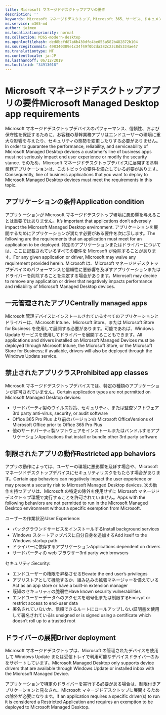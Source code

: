 ```yaml
---
title: Microsoft マネージドデスクトップアプリの要件
description: ''
keywords: Microsoft マネージドデスクトップ、Microsoft 365、サービス、ドキュメント
ms.service: m365-md
author: jaimeo
ms.localizationpriority: normal
ms.collection: M365-modern-desktop
ms.openlocfilehash: ded8bcfd87a6b430dfc4be055a582b482872b104
ms.sourcegitcommit: 498340389e1c34f49f0b2da382c23c8d5334ae47
ms.translationtype: MT
ms.contentlocale: ja-JP
ms.lasthandoff: 06/12/2019
ms.locfileid: "34913018"
---
```

# <a name="microsoft-managed-desktop-app-requirements"></a><span data-ttu-id="f15e5-103">Microsoft マネージドデスクトップアプリの要件</span><span class="sxs-lookup"><span data-stu-id="f15e5-103">Microsoft Managed Desktop app requirements</span></span>

<!--This topic is the target for aka.ms/app-req. This is aka link is used from EA agreeement for MMD. do not delete.-->

<!--Application addendum -->
 
<span data-ttu-id="f15e5-104">Microsoft マネージドデスクトップデバイスのパフォーマンス、信頼性、および保守性を保証するために、お客様の基幹業務アプリはエンドユーザーの環境に重大な影響を与えたり、セキュリティの態勢を変更したりする必要がありません。</span><span class="sxs-lookup"><span data-stu-id="f15e5-104">In order to guarantee the performance, reliability, and serviceability of Microsoft Managed Desktop devices a customer’s line of business apps must not seriously impact end user experience or modify the security stance.</span></span> <span data-ttu-id="f15e5-105">そのため、Microsoft マネージドデスクトップデバイスに展開する基幹業務アプリケーションは、このトピックの要件を満たしている必要があります。</span><span class="sxs-lookup"><span data-stu-id="f15e5-105">Consequently, line of business applications that you want to deploy to Microsoft Managed Desktop devices must meet the requirements in this topic.</span></span>

## <a name="application-condition"></a><span data-ttu-id="f15e5-106">アプリケーションの条件</span><span class="sxs-lookup"><span data-stu-id="f15e5-106">Application condition</span></span>

<span data-ttu-id="f15e5-107">アプリケーションが Microsoft マネージドデスクトップ環境に悪影響を与えることは重要ではありません。</span><span class="sxs-lookup"><span data-stu-id="f15e5-107">It’s important that applications don’t adversely impact the Microsoft Managed Desktop environment.</span></span> <span data-ttu-id="f15e5-108">アプリケーションを展開するためにアプリケーションが満たす必要がある要件を次に示します。</span><span class="sxs-lookup"><span data-stu-id="f15e5-108">The following are the requirements that an application must meet for an application to be deployed.</span></span> <span data-ttu-id="f15e5-109">特定のアプリケーションまたはドライバーについては、ここに記載されているすべての要件を Microsoft が免除することがあります。</span><span class="sxs-lookup"><span data-stu-id="f15e5-109">For any given application or driver, Microsoft may waive any requirement provided herein.</span></span> <span data-ttu-id="f15e5-110">Microsoft は、Microsoft マネージドデスクトップデバイスのパフォーマンスと信頼性に悪影響を及ぼすアプリケーションまたはドライバーを削除することを決定する場合があります。</span><span class="sxs-lookup"><span data-stu-id="f15e5-110">Microsoft may decide to remove any application or driver that negatively impacts performance and reliability of Microsoft Managed Desktop devices.</span></span>

## <a name="centrally-managed-apps"></a><span data-ttu-id="f15e5-111">一元管理されたアプリ</span><span class="sxs-lookup"><span data-stu-id="f15e5-111">Centrally managed apps</span></span>

<span data-ttu-id="f15e5-112">Microsoft 管理デバイスにインストールされているすべてのアプリケーションとドライバーは、Microsoft Intune、Microsoft Store、または Microsoft Store for Business を使用して展開する必要があります。可能であれば、Windows Update サービスを使用してドライバーを展開することもできます。</span><span class="sxs-lookup"><span data-stu-id="f15e5-112">All applications and drivers installed on Microsoft Managed Devices must be deployed through Microsoft Intune, the Microsoft Store, or the Microsoft Store for Business; if available, drivers will also be deployed through the Windows Update service.</span></span> 

## <a name="prohibited-app-classes"></a><span data-ttu-id="f15e5-113">禁止されたアプリクラス</span><span class="sxs-lookup"><span data-stu-id="f15e5-113">Prohibited app classes</span></span>

<span data-ttu-id="f15e5-114">Microsoft マネージドデスクトップデバイスでは、特定の種類のアプリケーションが許可されていません。</span><span class="sxs-lookup"><span data-stu-id="f15e5-114">Certain application types are not permitted on Microsoft Managed Desktop devices:</span></span>
- <span data-ttu-id="f15e5-115">サードパーティ製のウイルス対策、セキュリティ、または監査ソフトウェア</span><span class="sxs-lookup"><span data-stu-id="f15e5-115">3rd party anti-virus, security, or audit software</span></span>
- <span data-ttu-id="f15e5-116">Office 365 Pro Plus より前のバージョンの Microsoft Office</span><span class="sxs-lookup"><span data-stu-id="f15e5-116">Versions of Microsoft Office prior to Office 365 Pro Plus</span></span>
- <span data-ttu-id="f15e5-117">他のサードパーティ製ソフトウェアをインストールまたはバンドルするアプリケーション</span><span class="sxs-lookup"><span data-stu-id="f15e5-117">Applications that install or bundle other 3rd party software</span></span>

## <a name="restricted-app-behaviors"></a><span data-ttu-id="f15e5-118">制限されたアプリの動作</span><span class="sxs-lookup"><span data-stu-id="f15e5-118">Restricted app behaviors</span></span>

<span data-ttu-id="f15e5-119">アプリの動作によっては、ユーザーの環境に悪影響を及ぼす場合や、Microsoft マネージドデスクトップデバイスにセキュリティリスクをもたらす場合があります。</span><span class="sxs-lookup"><span data-stu-id="f15e5-119">Certain app behaviors can negatively impact the user experience or may present a security risk to Microsoft Managed Desktop devices.</span></span> <span data-ttu-id="f15e5-120">次の動作を持つアプリは、Microsoft の特定の除外を使用せずに Microsoft マネージドデスクトップ環境で実行することを許可されていません。</span><span class="sxs-lookup"><span data-stu-id="f15e5-120">Apps with the following behaviors are not permitted to run in the Microsoft Managed Desktop environment without a specific exemption from Microsoft.</span></span>

<span data-ttu-id="f15e5-121">ユーザーの作業状況:</span><span class="sxs-lookup"><span data-stu-id="f15e5-121">User Experience:</span></span>
- <span data-ttu-id="f15e5-122">バックグラウンドサービスをインストールする</span><span class="sxs-lookup"><span data-stu-id="f15e5-122">Install background services</span></span>
- <span data-ttu-id="f15e5-123">Windows スタートアップパスに自分自身を追加する</span><span class="sxs-lookup"><span data-stu-id="f15e5-123">Add itself to the Windows startup path</span></span>
- <span data-ttu-id="f15e5-124">ドライバーに依存するアプリケーション</span><span class="sxs-lookup"><span data-stu-id="f15e5-124">Applications dependent on drivers</span></span>
- <span data-ttu-id="f15e5-125">サードパーティの web ブラウザー</span><span class="sxs-lookup"><span data-stu-id="f15e5-125">3rd party web browsers</span></span>

<span data-ttu-id="f15e5-126">セキュリティ:</span><span class="sxs-lookup"><span data-stu-id="f15e5-126">Security:</span></span>
- <span data-ttu-id="f15e5-127">エンドユーザーの権限を昇格させる</span><span class="sxs-lookup"><span data-stu-id="f15e5-127">Elevate the end user’s privileges</span></span>
- <span data-ttu-id="f15e5-128">アプリストアとして機能するか、組み込みの拡張マネージャーを備えている</span><span class="sxs-lookup"><span data-stu-id="f15e5-128">Act as an app store or have a built-in extension manager</span></span>
- <span data-ttu-id="f15e5-129">既知のセキュリティの脆弱性</span><span class="sxs-lookup"><span data-stu-id="f15e5-129">Have known security vulnerabilities</span></span>
- <span data-ttu-id="f15e5-130">エンドユーザーデータへのアクセスを暗号化または制限する</span><span class="sxs-lookup"><span data-stu-id="f15e5-130">Encrypt or restrict access to end-user data</span></span>
- <span data-ttu-id="f15e5-131">署名されていないか、信頼できるルートにロールアップしない証明書を使用して署名されている</span><span class="sxs-lookup"><span data-stu-id="f15e5-131">Is unsigned or is signed using a certificate which doesn’t roll up to a trusted root</span></span>


## <a name="driver-deployment"></a><span data-ttu-id="f15e5-132">ドライバーの展開</span><span class="sxs-lookup"><span data-stu-id="f15e5-132">Driver deployment</span></span>

<span data-ttu-id="f15e5-133">Microsoft マネージドデスクトップは、Microsoft の管理されたデバイスを使用して Windows Update または受信トレイで利用可能なデバイスドライバーのみをサポートしています。</span><span class="sxs-lookup"><span data-stu-id="f15e5-133">Microsoft Managed Desktop only supports device drivers that are available through Windows Update or installed inbox with the Microsoft Managed Device.</span></span> 

<span data-ttu-id="f15e5-134">アプリケーションで特定のドライバーを実行する必要がある場合は、制限付きアプリケーションと見なされ、Microsoft マネージドデスクトップに展開するための除外が必要になります。</span><span class="sxs-lookup"><span data-stu-id="f15e5-134">If an application requires a specific driver(s) to run it is considered a Restricted Application and requires an exemption to be deployed to Microsoft Managed Desktop.</span></span> 

